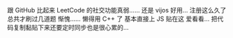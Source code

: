 跟 GitHub 比起来 LeetCode 的社交功能真弱……
还是 vijos 好用…
注册这么久了 总共才刷过几道题 惭愧……
懒得用 C++ 了 基本直接上 JS 贴在这 爱看看…
把代码复制黏贴下来还要定时同步也是很心累的…
